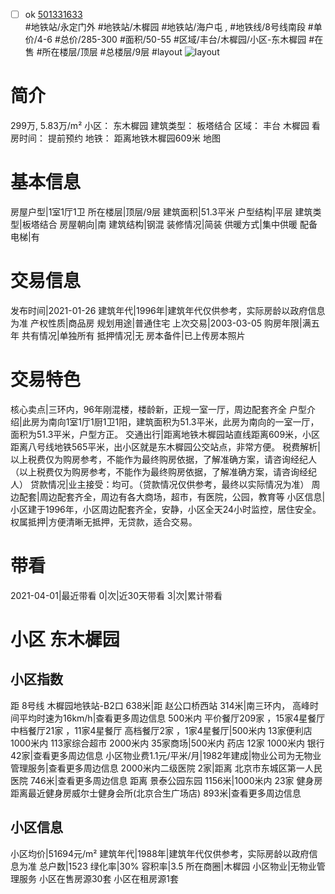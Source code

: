 - [ ] ok [501331633](https://bj.5i5j.com/ershoufang/501331633.html)  
 #地铁站/永定门外 #地铁站/木樨园 #地铁站/海户屯 ,  #地铁线/8号线南段
#单价/4-6 #总价/285-300 #面积/50-55   #区域/丰台/木樨园/小区-东木樨园 #在售 #所在楼层/顶层 #总楼层/9层 #layout 
![layout](http://image2a.5i5j.com/bdir/layout/a5a78a67ac704f36b39e4c61c11db370.jpg_P5.jpg) 
# 简介 
 299万,  5.83万/m² 
小区： 东木樨园
建筑类型： 板塔结合
区域： 丰台 木樨园
看房时间： 提前预约
地铁： 距离地铁木樨园609米 地图
# 基本信息 
 房屋户型|1室1厅1卫
所在楼层|顶层/9层
建筑面积|51.3平米
户型结构|平层
建筑类型|板塔结合
房屋朝向|南
建筑结构|钢混
装修情况|简装
供暖方式|集中供暖
配备电梯|有
# 交易信息 
 发布时间|2021-01-26
建筑年代|1996年|建筑年代仅供参考，实际房龄以政府信息为准
产权性质|商品房
规划用途|普通住宅
上次交易|2003-03-05
购房年限|满五年
共有情况|单独所有
抵押情况|无
房本备件|已上传房本照片
# 交易特色 
 核心卖点|三环内，96年刚混楼，楼龄新，正规一室一厅，周边配套齐全
户型介绍|此房为南向1室1厅1厨1卫1阳，建筑面积为51.3平米，此房为南向的一室一厅，面积为51.3平米，户型方正。
交通出行|距离地铁木樨园站直线距离609米，小区距离八号线地铁565平米，出小区就是东木樨园公交站点，非常方便。
税费解析|以上税费仅为购房参考，不能作为最终购房依据，了解准确方案，请咨询经纪人（以上税费仅为购房参考，不能作为最终购房依据，了解准确方案，请咨询经纪人）
贷款情况|业主接受：均可。（贷款情况仅供参考，最终以实际情况为准）
周边配套|周边配套齐全，周边有各大商场，超市，有医院，公园，教育等
小区信息|小区建于1996年，小区周边配套齐全，安静，小区全天24小时监控，居住安全。
权属抵押|方便清晰无抵押，无贷款，适合交易。
# 带看 
 2021-04-01|最近带看	 0|次|近30天带看	 3|次|累计带看
# 小区 东木樨园
## 小区指数 
 距 8号线 木樨园地铁站-B2口 638米|距 赵公口桥西站 314米|南三环内， 高峰时间平均时速为16km/h|查看更多周边信息
500米内 平价餐厅209家 ，15家4星餐厅
中档餐厅21家 ，11家4星餐厅
高档餐厅2家 ，1家4星餐厅|500米内 13家便利店
1000米内 113家综合超市
2000米内 35家商场|500米内 药店 12家
1000米内 银行 42家|查看更多周边信息
小区物业费1.1元/平米/月|1982年建成|物业公司为无物业管理服务|查看更多周边信息
2000米内二级医院 2家|距离 北京市东城区第一人民医院  746米|查看更多周边信息
距离 景泰公园东园 1156米|1000米内 23家 健身房
距离最近健身房威尔士健身会所(北京合生广场店) 893米|查看更多周边信息
## 小区信息 
 小区均价|51694元/m²
建筑年代|1988年|建筑年代仅供参考，实际房龄以政府信息为准
总户数|1523
绿化率|30%
容积率|3.5
所在商圈|木樨园
小区物业|无物业管理服务
小区在售房源30套
小区在租房源1套
